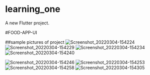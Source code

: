 # learning_one

A new Flutter project.

#FOOD-APP-UI

##sample pictures of project
![Screenshot_20220304-154224](https://user-images.githubusercontent.com/70464077/156753121-cf3af5f8-eba9-4715-9e9a-e4ec9a6fa64d.jpg)
![Screenshot_20220304-154229](https://user-images.githubusercontent.com/70464077/156753115-bbd8d752-4e74-4005-9e04-9a6e73263e42.jpg)
![Screenshot_20220304-154234](https://user-images.githubusercontent.com/70464077/156753105-5bda68b3-1903-418c-812f-841d95297e5d.jpg)
![Screenshot_20220304-154240](https://user-images.githubusercontent.com/70464077/156753111-a0380df3-8431-4f76-bc39-e4dccd5e161c.jpg)

![Screenshot_20220304-154246](https://user-images.githubusercontent.com/70464077/156753118-8bdfb006-7317-432a-9215-6a73a80392b1.jpg)
![Screenshot_20220304-154253](https://user-images.githubusercontent.com/70464077/156753131-487866ab-1fec-4f1a-a910-a99511dda51d.jpg)
![Screenshot_20220304-154258](https://user-images.githubusercontent.com/70464077/156753124-7c9168d1-fe7b-45fc-b8e5-10338a90fe10.jpg)
![Screenshot_20220304-154305](https://user-images.githubusercontent.com/70464077/156753129-9694e0e6-7593-4d37-9f29-209e090f80f5.jpg)

